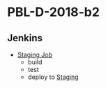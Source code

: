 # PBL-D-2018-b2

## Jenkins

- [Staging Job](http://133.1.236.184:8000/jenkins/job/B2/job/memoworld_ci/)
  - build
  - test
  - deploy to [Staging](http://133.1.236.167:8082/memoworld)
